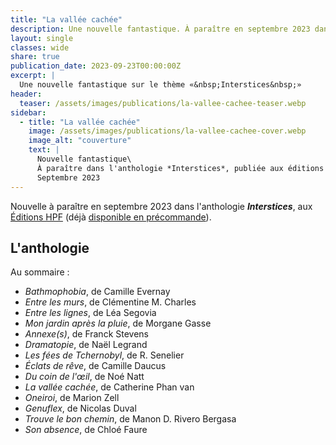 ```yaml
---
title: "La vallée cachée"
description: Une nouvelle fantastique. À paraître en septembre 2023 dans l'anthologie Interstices, aux Éditions HPF.
layout: single
classes: wide
share: true
publication_date: 2023-09-23T00:00:00Z
excerpt: |
  Une nouvelle fantastique sur le thème «&nbsp;Interstices&nbsp;»
header:
  teaser: /assets/images/publications/la-vallee-cachee-teaser.webp
sidebar:
  - title: "La vallée cachée"
    image: /assets/images/publications/la-vallee-cachee-cover.webp
    image_alt: "couverture"
    text: |
      Nouvelle fantastique\
      À paraître dans l'anthologie *Interstices*, publiée aux éditions HPF\
      Septembre 2023
---
```


Nouvelle à paraître en septembre 2023 dans l'anthologie ***Interstices***, aux <a href="https://herosdepapierfroisse.fr/editionshpf/nos-livres/interstices/" target="_blank">Éditions HPF</a> (déjà <a href="https://fr.ulule.com/interstices-editions-hpf/" target="_blank">disponible en précommande</a>).


## L'anthologie

Au sommaire&nbsp;:

- *Bathmophobia*, de Camille Evernay
- *Entre les murs*, de Clémentine M. Charles
- *Entre les lignes*, de Léa Segovia
- *Mon jardin après la pluie*, de Morgane Gasse
- *Annexe(s)*, de Franck Stevens
- *Dramatopie*, de Naël Legrand
- *Les fées de Tchernobyl*, de R. Senelier
- *Éclats de rêve*, de Camille Daucus
- *Du coin de l'&oelig;il*, de Noé Natt
- *La vallée cachée*, de Catherine Phan van
- *Oneiroi*, de Marion Zell
- *Genuflex*, de Nicolas Duval
- *Trouve le bon chemin*, de Manon D. Rivero Bergasa
- *Son absence*, de Chloé Faure
